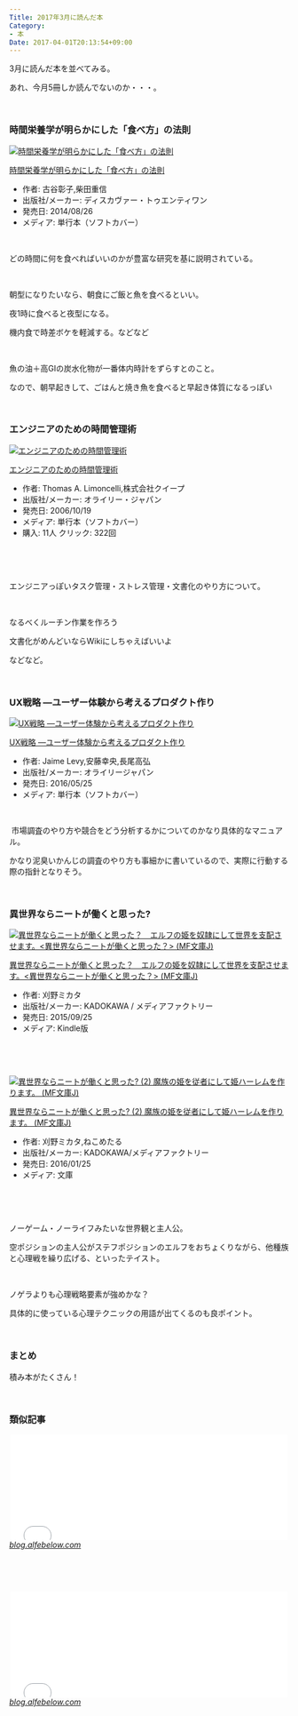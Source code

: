 ```yaml
---
Title: 2017年3月に読んだ本
Category:
- 本
Date: 2017-04-01T20:13:54+09:00
---
```


<p>3月に読んだ本を並べてみる。</p>
<p>あれ、今月5冊しか読んでないのか・・・。</p>
<p> </p>

### 時間栄養学が明らかにした「食べ方」の法則

<div class="freezed">
<div class="external-link-detail"><a href="https://www.amazon.co.jp/exec/obidos/ASIN/4799314424/ab1025-22/"><img class="external-link-detail-image" title="時間栄養学が明らかにした「食べ方」の法則" src="https://images-fe.ssl-images-amazon.com/images/I/51nJvOQjTXL._SL160_.jpg" alt="時間栄養学が明らかにした「食べ方」の法則" /></a>
<div class="external-link-detail-info">
<p class="external-link-detail-title"><a href="https://www.amazon.co.jp/exec/obidos/ASIN/4799314424/ab1025-22/">時間栄養学が明らかにした「食べ方」の法則</a></p>
<ul>
<li><span class="external-link-detail-label">作者:</span> 古谷彰子,柴田重信</li>
<li><span class="external-link-detail-label">出版社/メーカー:</span> ディスカヴァー・トゥエンティワン</li>
<li><span class="external-link-detail-label">発売日:</span> 2014/08/26</li>
<li><span class="external-link-detail-label">メディア:</span> 単行本（ソフトカバー）</li>

</ul>
</div>
<div class="external-link-detail-foot"> </div>
</div>
</div>
<p>どの時間に何を食べればいいのかが豊富な研究を基に説明されている。</p>
<p> </p>
<p>朝型になりたいなら、朝食にご飯と魚を食べるといい。</p>
<p>夜1時に食べると夜型になる。</p>
<p>機内食で時差ボケを軽減する。などなど</p>
<p> </p>
<p>魚の油＋高GIの炭水化物が一番体内時計をずらすとのこと。</p>
<p>なので、朝早起きして、ごはんと焼き魚を食べると早起き体質になるっぽい</p>
<p> </p>

### エンジニアのための時間管理術

<div class="freezed">
<div class="external-link-detail"><a href="https://www.amazon.co.jp/exec/obidos/ASIN/4873113075/ab1025-22/"><img class="external-link-detail-image" title="エンジニアのための時間管理術" src="https://images-fe.ssl-images-amazon.com/images/I/51jWtxU0sAL._SL160_.jpg" alt="エンジニアのための時間管理術" /></a>
<div class="external-link-detail-info">
<p class="external-link-detail-title"><a href="https://www.amazon.co.jp/exec/obidos/ASIN/4873113075/ab1025-22/">エンジニアのための時間管理術</a></p>
<ul>
<li><span class="external-link-detail-label">作者:</span> Thomas A. Limoncelli,株式会社クイープ</li>
<li><span class="external-link-detail-label">出版社/メーカー:</span> オライリー・ジャパン</li>
<li><span class="external-link-detail-label">発売日:</span> 2006/10/19</li>
<li><span class="external-link-detail-label">メディア:</span> 単行本（ソフトカバー）</li>
<li><span class="external-link-detail-label">購入</span>: 11人 <span class="external-link-detail-label">クリック</span>: 322回</li>

</ul>
</div>
<div class="external-link-detail-foot"> </div>
</div>
</div>
<p> </p>
<p>エンジニアっぽいタスク管理・ストレス管理・文書化のやり方について。</p>
<p> </p>
<p>なるべくルーチン作業を作ろう</p>
<p>文書化がめんどいならWikiにしちゃえばいいよ</p>
<p>などなど。</p>
<p> </p>

### UX戦略 ―ユーザー体験から考えるプロダクト作り

<div class="freezed">
<div class="external-link-detail"><a href="https://www.amazon.co.jp/exec/obidos/ASIN/4873117542/ab1025-22/"><img class="external-link-detail-image" title="UX戦略 ―ユーザー体験から考えるプロダクト作り" src="https://images-fe.ssl-images-amazon.com/images/I/51Hw-xkXYaL._SL160_.jpg" alt="UX戦略 ―ユーザー体験から考えるプロダクト作り" /></a>
<div class="external-link-detail-info">
<p class="external-link-detail-title"><a href="https://www.amazon.co.jp/exec/obidos/ASIN/4873117542/ab1025-22/">UX戦略 ―ユーザー体験から考えるプロダクト作り</a></p>
<ul>
<li><span class="external-link-detail-label">作者:</span> Jaime Levy,安藤幸央,長尾高弘</li>
<li><span class="external-link-detail-label">出版社/メーカー:</span> オライリージャパン</li>
<li><span class="external-link-detail-label">発売日:</span> 2016/05/25</li>
<li><span class="external-link-detail-label">メディア:</span> 単行本（ソフトカバー）</li>

</ul>
</div>
<div class="external-link-detail-foot"> </div>
</div>
</div>
<p> 市場調査のやり方や競合をどう分析するかについてのかなり具体的なマニュアル。</p>
<p>かなり泥臭いかんじの調査のやり方も事細かに書いているので、実際に行動する際の指針となりそう。</p>
<p> </p>

### 異世界ならニートが働くと思った? 

<div class="freezed">
<div class="external-link-detail"><a href="https://www.amazon.co.jp/exec/obidos/ASIN/B01486BOAQ/ab1025-22/"><img class="external-link-detail-image" title="異世界ならニートが働くと思った？　エルフの姫を奴隷にして世界を支配させます。&lt;異世界ならニートが働くと思った？&gt; (MF文庫J)" src="https://images-fe.ssl-images-amazon.com/images/I/619wD4p3%2BrL._SL160_.jpg" alt="異世界ならニートが働くと思った？　エルフの姫を奴隷にして世界を支配させます。&lt;異世界ならニートが働くと思った？&gt; (MF文庫J)" /></a>
<div class="external-link-detail-info">
<p class="external-link-detail-title"><a href="https://www.amazon.co.jp/exec/obidos/ASIN/B01486BOAQ/ab1025-22/">異世界ならニートが働くと思った？　エルフの姫を奴隷にして世界を支配させます。&lt;異世界ならニートが働くと思った？&gt; (MF文庫J)</a></p>
<ul>
<li><span class="external-link-detail-label">作者:</span> 刈野ミカタ</li>
<li><span class="external-link-detail-label">出版社/メーカー:</span> KADOKAWA / メディアファクトリー</li>
<li><span class="external-link-detail-label">発売日:</span> 2015/09/25</li>
<li><span class="external-link-detail-label">メディア:</span> Kindle版</li>

</ul>
</div>
<div class="external-link-detail-foot"> </div>
</div>
</div>
<p> </p>
<div class="freezed">
<div class="external-link-detail"><a href="https://www.amazon.co.jp/exec/obidos/ASIN/4040680316/ab1025-22/"><img class="external-link-detail-image" title="異世界ならニートが働くと思った? (2) 魔族の姫を従者にして姫ハーレムを作ります。 (MF文庫J)" src="https://images-fe.ssl-images-amazon.com/images/I/61XEt%2BJ--tL._SL160_.jpg" alt="異世界ならニートが働くと思った? (2) 魔族の姫を従者にして姫ハーレムを作ります。 (MF文庫J)" /></a>
<div class="external-link-detail-info">
<p class="external-link-detail-title"><a href="https://www.amazon.co.jp/exec/obidos/ASIN/4040680316/ab1025-22/">異世界ならニートが働くと思った? (2) 魔族の姫を従者にして姫ハーレムを作ります。 (MF文庫J)</a></p>
<ul>
<li><span class="external-link-detail-label">作者:</span> 刈野ミカタ,ねこめたる</li>
<li><span class="external-link-detail-label">出版社/メーカー:</span> KADOKAWA/メディアファクトリー</li>
<li><span class="external-link-detail-label">発売日:</span> 2016/01/25</li>
<li><span class="external-link-detail-label">メディア:</span> 文庫</li>

</ul>
</div>
<div class="external-link-detail-foot"> </div>
</div>
</div>
<p> </p>
<p>ノーゲーム・ノーライフみたいな世界観と主人公。</p>
<p>空ポジションの主人公がステフポジションのエルフをおちょくりながら、他種族と心理戦を繰り広げる、といったテイスト。</p>
<p> </p>
<p>ノゲラよりも心理戦略要素が強めかな？</p>
<p>具体的に使っている心理テクニックの用語が出てくるのも良ポイント。</p>
<p> </p>

### まとめ

<p>積み本がたくさん！</p>
<p> </p>

### 類似記事 

<p><iframe class="embed-card embed-blogcard" style="display: block; width: 100%; height: 190px; max-width: 500px; margin: auto;" title="2017年2月に読んだ本 - FUN YOU BLOG" src="/entry/2017/03/02/2017%E5%B9%B42%E6%9C%88%E3%81%AB%E8%AA%AD%E3%82%93%E3%81%A0%E6%9C%AC" frameborder="0" scrolling="no"></iframe><cite class="hatena-citation"><a href="/entry/2017/03/02/2017%E5%B9%B42%E6%9C%88%E3%81%AB%E8%AA%AD%E3%82%93%E3%81%A0%E6%9C%AC">blog.alfebelow.com</a></cite></p>
<p> </p>
<p> </p>
<p><iframe class="embed-card embed-blogcard" style="display: block; width: 100%; height: 190px; max-width: 500px; margin: auto;" title="2017年1月に読んだ本 - FUN YOU BLOG" src="/entry/2017/02/01/2017%E5%B9%B41%E6%9C%88%E3%81%AB%E8%AA%AD%E3%82%93%E3%81%A0%E6%9C%AC" frameborder="0" scrolling="no"></iframe><cite class="hatena-citation"><a href="/entry/2017/02/01/2017%E5%B9%B41%E6%9C%88%E3%81%AB%E8%AA%AD%E3%82%93%E3%81%A0%E6%9C%AC">blog.alfebelow.com</a></cite></p>
<p> </p>
